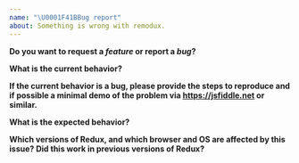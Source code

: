 ```yaml
---
name: "\U0001F41BBug report"
about: Something is wrong with remodux.
---
```


**Do you want to request a _feature_ or report a _bug_?**

**What is the current behavior?**

**If the current behavior is a bug, please provide the steps to reproduce and if possible a minimal demo of the problem via https://jsfiddle.net or similar.**

**What is the expected behavior?**

**Which versions of Redux, and which browser and OS are affected by this issue? Did this work in previous versions of Redux?**
